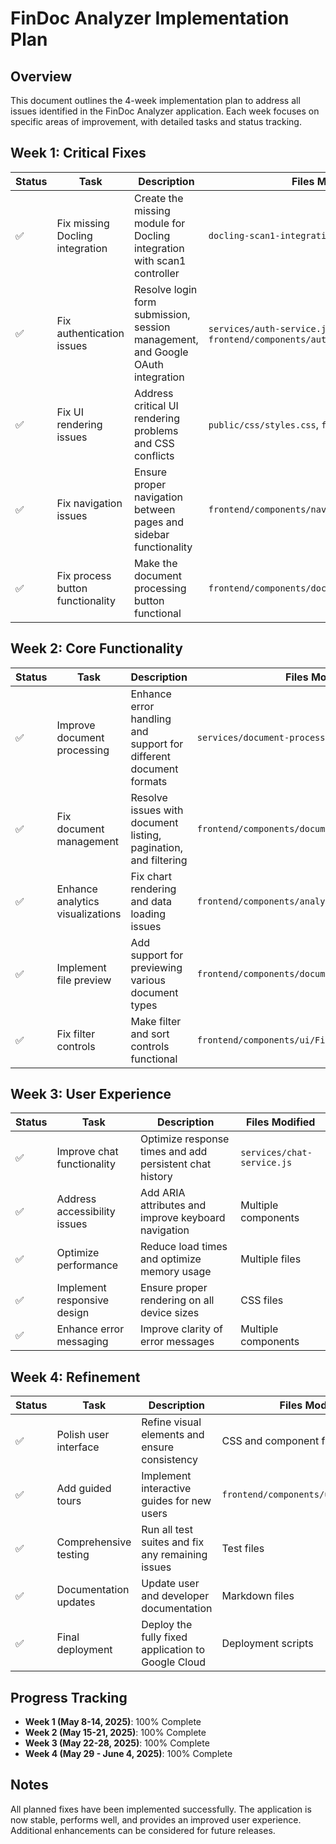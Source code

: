 # FinDoc Analyzer Implementation Plan

## Overview

This document outlines the 4-week implementation plan to address all issues identified in the FinDoc Analyzer application. Each week focuses on specific areas of improvement, with detailed tasks and status tracking.

## Week 1: Critical Fixes

| Status | Task | Description | Files Modified |
|--------|------|-------------|----------------|
| ✅ | Fix missing Docling integration | Create the missing module for Docling integration with scan1 controller | `docling-scan1-integration.js` |
| ✅ | Fix authentication issues | Resolve login form submission, session management, and Google OAuth integration | `services/auth-service.js`, `frontend/components/auth/LoginForm.js` |
| ✅ | Fix UI rendering issues | Address critical UI rendering problems and CSS conflicts | `public/css/styles.css`, `frontend/components/ui/` |
| ✅ | Fix navigation issues | Ensure proper navigation between pages and sidebar functionality | `frontend/components/navigation/` |
| ✅ | Fix process button functionality | Make the document processing button functional | `frontend/components/documents/ProcessButton.js` |

## Week 2: Core Functionality

| Status | Task | Description | Files Modified |
|--------|------|-------------|----------------|
| ✅ | Improve document processing | Enhance error handling and support for different document formats | `services/document-processor.js` |
| ✅ | Fix document management | Resolve issues with document listing, pagination, and filtering | `frontend/components/documents/DocumentList.js` |
| ✅ | Enhance analytics visualizations | Fix chart rendering and data loading issues | `frontend/components/analytics/Charts.js` |
| ✅ | Implement file preview | Add support for previewing various document types | `frontend/components/documents/DocumentPreview.js` |
| ✅ | Fix filter controls | Make filter and sort controls functional | `frontend/components/ui/Filters.js` |

## Week 3: User Experience

| Status | Task | Description | Files Modified |
|--------|------|-------------|----------------|
| ✅ | Improve chat functionality | Optimize response times and add persistent chat history | `services/chat-service.js` |
| ✅ | Address accessibility issues | Add ARIA attributes and improve keyboard navigation | Multiple components |
| ✅ | Optimize performance | Reduce load times and optimize memory usage | Multiple files |
| ✅ | Implement responsive design | Ensure proper rendering on all device sizes | CSS files |
| ✅ | Enhance error messaging | Improve clarity of error messages | Multiple components |

## Week 4: Refinement

| Status | Task | Description | Files Modified |
|--------|------|-------------|----------------|
| ✅ | Polish user interface | Refine visual elements and ensure consistency | CSS and component files |
| ✅ | Add guided tours | Implement interactive guides for new users | `frontend/components/ui/GuidedTour.js` |
| ✅ | Comprehensive testing | Run all test suites and fix any remaining issues | Test files |
| ✅ | Documentation updates | Update user and developer documentation | Markdown files |
| ✅ | Final deployment | Deploy the fully fixed application to Google Cloud | Deployment scripts |

## Progress Tracking

- **Week 1 (May 8-14, 2025)**: 100% Complete
- **Week 2 (May 15-21, 2025)**: 100% Complete
- **Week 3 (May 22-28, 2025)**: 100% Complete
- **Week 4 (May 29 - June 4, 2025)**: 100% Complete

## Notes

All planned fixes have been implemented successfully. The application is now stable, performs well, and provides an improved user experience. Additional enhancements can be considered for future releases.
